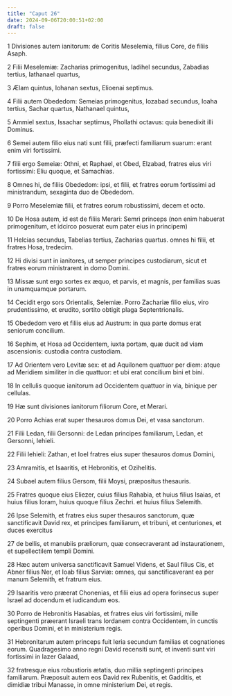 ```yaml
---
title: "Caput 26"
date: 2024-09-06T20:00:51+02:00
draft: false
---
```



1 Divisiones autem ianitorum: de Coritis Meselemia, filius Core, de filiis Asaph.

2 Filii Meselemiæ: Zacharias primogenitus, Iadihel secundus, Zabadias tertius, Iathanael quartus,

3 Ælam quintus, Iohanan sextus, Elioenai septimus.

4 Filii autem Obededom: Semeias primogenitus, Iozabad secundus, Ioaha tertius, Sachar quartus, Nathanael quintus,

5 Ammiel sextus, Issachar septimus, Phollathi octavus: quia benedixit illi Dominus.

6 Semei autem filio eius nati sunt filii, præfecti familiarum suarum: erant enim viri fortissimi.

7 filii ergo Semeiæ: Othni, et Raphael, et Obed, Elzabad, fratres eius viri fortissimi: Eliu quoque, et Samachias.

8 Omnes hi, de filiis Obededom: ipsi, et filii, et fratres eorum fortissimi ad ministrandum, sexaginta duo de Obededom.

9 Porro Meselemiæ filii, et fratres eorum robustissimi, decem et octo.

10 De Hosa autem, id est de filiis Merari: Semri princeps (non enim habuerat primogenitum, et idcirco posuerat eum pater eius in principem)

11 Helcias secundus, Tabelias tertius, Zacharias quartus. omnes hi filii, et fratres Hosa, tredecim.

12 Hi divisi sunt in ianitores, ut semper principes custodiarum, sicut et fratres eorum ministrarent in domo Domini.

13 Missæ sunt ergo sortes ex æquo, et parvis, et magnis, per familias suas in unamquamque portarum.

14 Cecidit ergo sors Orientalis, Selemiæ. Porro Zachariæ filio eius, viro prudentissimo, et erudito, sortito obtigit plaga Septentrionalis.

15 Obededom vero et filiis eius ad Austrum: in qua parte domus erat seniorum concilium.

16 Sephim, et Hosa ad Occidentem, iuxta portam, quæ ducit ad viam ascensionis: custodia contra custodiam.

17 Ad Orientem vero Levitæ sex: et ad Aquilonem quattuor per diem: atque ad Meridiem similiter in die quattuor: et ubi erat concilium bini et bini.

18 In cellulis quoque ianitorum ad Occidentem quattuor in via, binique per cellulas.

19 Hæ sunt divisiones ianitorum filiorum Core, et Merari.

20 Porro Achias erat super thesauros domus Dei, et vasa sanctorum.

21 Filii Ledan, filii Gersonni: de Ledan principes familiarum, Ledan, et Gersonni, Iehieli.

22 Filii Iehieli: Zathan, et Ioel fratres eius super thesauros domus Domini,

23 Amramitis, et Isaaritis, et Hebronitis, et Ozihelitis.

24 Subael autem filius Gersom, filii Moysi, præpositus thesauris.

25 Fratres quoque eius Eliezer, cuius filius Rahabia, et huius filius Isaias, et huius filius Ioram, huius quoque filius Zechri. et huius filius Selemith.

26 Ipse Selemith, et fratres eius super thesauros sanctorum, quæ sanctificavit David rex, et principes familiarum, et tribuni, et centuriones, et duces exercitus

27 de bellis, et manubiis præliorum, quæ consecraverant ad instaurationem, et supellectilem templi Domini.

28 Hæc autem universa sanctificavit Samuel Videns, et Saul filius Cis, et Abner filius Ner, et Ioab filius Sarviæ: omnes, qui sanctificaverant ea per manum Selemith, et fratrum eius.

29 Isaaritis vero præerat Chonenias, et filii eius ad opera forinsecus super Israel ad docendum et iudicandum eos.

30 Porro de Hebronitis Hasabias, et fratres eius viri fortissimi, mille septingenti præerant Israeli trans Iordanem contra Occidentem, in cunctis operibus Domini, et in ministerium regis.

31 Hebronitarum autem princeps fuit Ieria secundum familias et cognationes eorum. Quadragesimo anno regni David recensiti sunt, et inventi sunt viri fortissimi in Iazer Galaad,

32 fratresque eius robustioris ætatis, duo millia septingenti principes familiarum. Præposuit autem eos David rex Rubenitis, et Gadditis, et dimidiæ tribui Manasse, in omne ministerium Dei, et regis.

